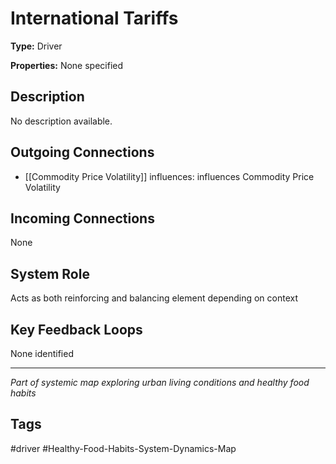 # International Tariffs

**Type:** Driver

**Properties:** None specified

## Description
No description available.

## Outgoing Connections
- [[Commodity Price Volatility]] influences: influences Commodity Price Volatility

## Incoming Connections
None

## System Role
Acts as both reinforcing and balancing element depending on context

## Key Feedback Loops
None identified

---
*Part of systemic map exploring urban living conditions and healthy food habits*

## Tags
#driver #Healthy-Food-Habits-System-Dynamics-Map
